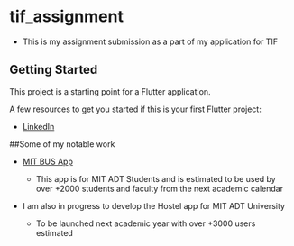 # tif_assignment

- This is my assignment submission as a part of my application for TIF

## Getting Started

This project is a starting point for a Flutter application.

A few resources to get you started if this is your first Flutter project:

- [LinkedIn]([https://docs.flutter.dev/get-started/codelab](https://www.linkedin.com/in/aaditya-jagdale/))

##Some of my notable work 
- [MIT BUS App](https://play.google.com/store/apps/details?id=com.mitbusbuddy.mit_bus_app)
  - This app is for MIT ADT Students and is estimated to be used by over +2000 students and faculty from the next academic calendar

- I am also in progress to develop the Hostel app for MIT ADT University
  - To be launched next academic year with over +3000 users estimated
